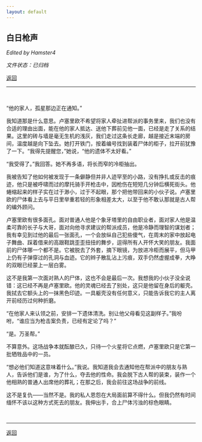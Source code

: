 ```yaml
---
layout: default
---
```


## 白日枪声

_Edited by Hamster4_

_文件状态：已归档_

[返回](../)

* * *

<br />

“他的家人，孤星那边正在通知。”

我知道那是什么意思。卢塞里欧不希望将家人牵扯进帮派的事务里来，我们也没有合适的理由出面，能在他的家人抵达、送他下葬前见他一面，已经是走了关系的结果。这里的砖与墙是毫无生机的浅灰，我们走过这条长走廊，越是接近末端的房间，温度越是向下坠去。她打开铁门，按着编号找到装着尸体的柜子，拉开前犹豫了一下。“我得先提醒您，”她说，“他的遗体不太好看。”

“我受得了。”我回答。她不再多语，将长而窄的冷柜抽出。

我被告知了他如何被发现于一条僻静但并非人迹罕至的小路，没有挣扎或反击的痕迹，他只是被呼啸而过的摩托骑手开枪击中，因枪伤在短短几分钟后横死街头。他蜷缩起来的样子实在过于渺小，过于不起眼，那个把他带回来的小伙子说。卢塞里欧的尸体看上去与平日里举重若轻的形象相差太大，以至于他不敢认那就是古人帮的编外顾问。

卢塞里欧有很多面孔。面对普通人他是个象牙塔里的自由职业者，面对家人他是温柔可靠的长子与大哥，面对向他寻求建议的帮派成员，他是冷静而理智的谋划者；我有幸见到过他的最后一张面孔，一个会放纵自己犯些傻气，在周末的家中放起电子舞曲、踩着借来的高跟鞋跳歪歪扭扭的舞步，逗得所有人开怀大笑的朋友。我面前的尸体哪一个都不是。它被脱去了外套，摘下眼镜，为放进冷柜而展平，但马甲上仍有子弹穿过的孔洞与血迹。它的辫子散乱沾上污痕，双手仍然虚握成拳，大睁的双眼已经蒙上一层白雾。

这不是我第一次面对熟人的尸体，这也不会是最后一次。我想我的小伙子没全说错：这已经不再是卢塞里欧。他的灵魂已经去了别处，这只是他留在身后的躯壳。我拭去它额头上的一抹黑色印迹。一具躯壳没有任何意义，只能告诉我它的主人离开前经历过何种折磨。

“在他家人来认领之前，安排一下遗体清洗。别让他父母看见这副样子。”我吩咐，“谁应当为枪击案负责，已经有定论了吗？”

“是。万圣帮。”

不算意外。这场战争本就酝酿已久，只待一个火星将它点燃，卢塞里欧只是它第一批牺牲品中的一员。

“想必他们知道这意味着什么。”我说。我知道我会去通知他在帮派中的朋友与熟人，告诉他们是谁，为了什么，夺去他的性命。我会脱下古人帮的装束，装作一个他相熟的普通人出席他的葬礼；在那之后，我会前往这场战争的前线。

这不是复仇——当然不是。我的私人恩怨在大局面前算不得什么。但我仍然有时间缅怀不该以这种方式死去的朋友。我伸出手，合上尸体污浊的棕色眼睛。

<br />

* * *

[返回](../)

<br />
